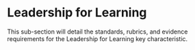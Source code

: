 # Leadership for Learning

This sub-section will detail the standards, rubrics, and evidence requirements for the Leadership for Learning key characteristic. 
